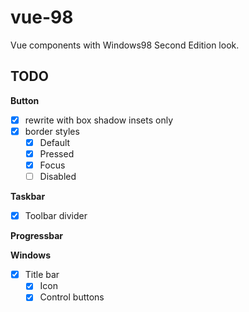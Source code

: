 # vue-98

Vue components with Windows98 Second Edition look.

## TODO

**Button**

- [x] rewrite with box shadow insets only
- [x] border styles
  - [x] Default
  - [x] Pressed
  - [x] Focus
  - [ ] Disabled

**Taskbar**

- [x] Toolbar divider

**Progressbar**

**Windows**

- [x] Title bar
  - [x] Icon
  - [x] Control buttons 
